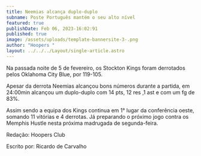 ```yaml
---
title: Neemias alcança duplo-duplo
subname: Poste Português mantém o seu alto nível
featured: true
publishDate: Feb 06, 2023-16:02:91
published: true
image: /assets/uploads/template-bannersite-3-.png
author: "Hoopers "
layout: ../../../Layout/single-article.astro
---
```

<!--StartFragment-->

Na passada noite de 5 de fevereiro, os Stockton Kings foram derrotados pelos Oklahoma City Blue, por 119-105. 

Apesar da derrota Neemias alcançou bons números durante a partida, em 24:00min alcançou um duplo-duplo com 14 pts, 12 res ,1 ast e com um fg de 83%. 

Assim sendo a equipa dos Kings continua em 1° lugar da conferência oeste, somando 11 vitórias e 4 derrotas. Já preparando o próximo jogo contra os Memphis Hustle nesta próxima madrugada de segunda-feira.



R﻿edação: Hoopers Club

E﻿scrito por: Ricardo de Carvalho 

<!--EndFragment-->